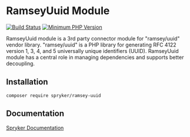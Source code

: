 # RamseyUuid Module
[![Build Status](https://travis-ci.org/spryker/ramsey-uuid.svg)](https://travis-ci.org/spryker/ramsey-uuid)
[![Minimum PHP Version](https://img.shields.io/badge/php-%3E%3D%207.3-8892BF.svg)](https://php.net/)

RamseyUuid module is a 3rd party connector module for "ramsey/uuid" vendor library.
"ramsey/uuid" is a PHP library for generating RFC 4122 version 1, 3, 4, and 5 universally unique identifiers (UUID).
RamseyUuid module has a central role in managing dependencies and supports better decoupling.

## Installation

```
composer require spryker/ramsey-uuid
```

## Documentation

[Spryker Documentation](https://academy.spryker.com/developing_with_spryker/module_guide/modules.html)
